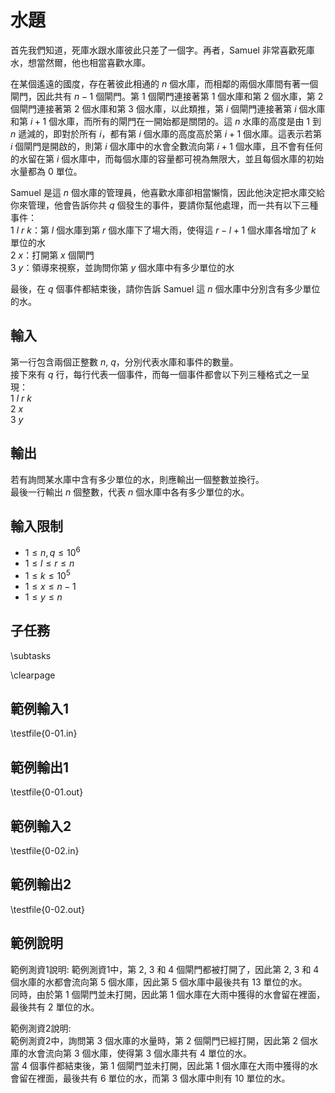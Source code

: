 # 水題

首先我們知道，死庫水跟水庫彼此只差了一個字。再者，Samuel 非常喜歡死庫水，想當然爾，他也相當喜歡水庫。

在某個遙遠的國度，存在著彼此相通的 $n$ 個水庫，而相鄰的兩個水庫間有著一個閘門，因此共有 $n-1$ 個閘門。第 $1$ 個閘門連接著第 $1$ 個水庫和第 $2$ 個水庫，第 $2$ 個閘門連接著第 $2$ 個水庫和第 $3$ 個水庫，以此類推，第 $i$ 個閘門連接著第 $i$ 個水庫和第 $i+1$ 個水庫，而所有的閘門在一開始都是關閉的。這 $n$ 水庫的高度是由 $1$ 到 $n$ 遞減的，即對於所有 $i$，都有第 $i$ 個水庫的高度高於第 $i+1$ 個水庫。這表示若第 $i$ 個閘門是開啟的，則第 $i$ 個水庫中的水會全數流向第 $i+1$ 個水庫，且不會有任何的水留在第 $i$ 個水庫中，而每個水庫的容量都可視為無限大，並且每個水庫的初始水量都為 $0$ 單位。

Samuel 是這 $n$ 個水庫的管理員，他喜歡水庫卻相當懶惰，因此他決定把水庫交給你來管理，他會告訴你共 $q$ 個發生的事件，要請你幫他處理，而一共有以下三種事件：\
$1$ $l$ $r$ $k$：第 $l$ 個水庫到第 $r$ 個水庫下了場大雨，使得這 $r-l+1$ 個水庫各增加了 $k$ 單位的水\
$2$ $x$：打開第 $x$ 個閘門\
$3$ $y$：領導來視察，並詢問你第 $y$ 個水庫中有多少單位的水

最後，在 $q$ 個事件都結束後，請你告訴 Samuel 這 $n$ 個水庫中分別含有多少單位的水。

## 輸入
第一行包含兩個正整數 $n$, $q$，分別代表水庫和事件的數量。\
接下來有 $q$ 行，每行代表一個事件，而每一個事件都會以下列三種格式之一呈現：\
$1$ $l$ $r$ $k$\
$2$ $x$\
$3$ $y$

## 輸出
若有詢問某水庫中含有多少單位的水，則應輸出一個整數並換行。\
最後一行輸出 $n$ 個整數，代表 $n$ 個水庫中各有多少單位的水。

## 輸入限制
 - $1 \le n, q \le 10^{6}$
 - $1 \le l \le r \le n$
 - $1 \le k \le 10^{5}$
 - $1 \le x \le n-1$
 - $1 \le y \le n$

## 子任務
\subtasks

\clearpage

## 範例輸入1
\testfile{0-01.in}

## 範例輸出1
\testfile{0-01.out}

## 範例輸入2
\testfile{0-02.in}

## 範例輸出2
\testfile{0-02.out}

## 範例說明
範例測資1說明:
範例測資1中，第 $2$, $3$ 和 $4$ 個閘門都被打開了，因此第 $2$, $3$ 和 $4$ 個水庫的水都會流向第 $5$ 個水庫，因此第 $5$ 個水庫中最後共有 $13$ 單位的水。\
同時，由於第 $1$ 個閘門並未打開，因此第 $1$ 個水庫在大雨中獲得的水會留在裡面，最後共有 $2$ 單位的水。

範例測資2說明:\
範例測資2中，詢問第 $3$ 個水庫的水量時，第 $2$ 個閘門已經打開，因此第 $2$ 個水庫的水會流向第 $3$ 個水庫，使得第 $3$ 個水庫共有 $4$ 單位的水。\
當 $4$ 個事件都結束後，第 $1$ 個閘門並未打開，因此第 $1$ 個水庫在大雨中獲得的水會留在裡面，最後共有 $6$ 單位的水，而第 $3$ 個水庫中則有 $10$ 單位的水。
